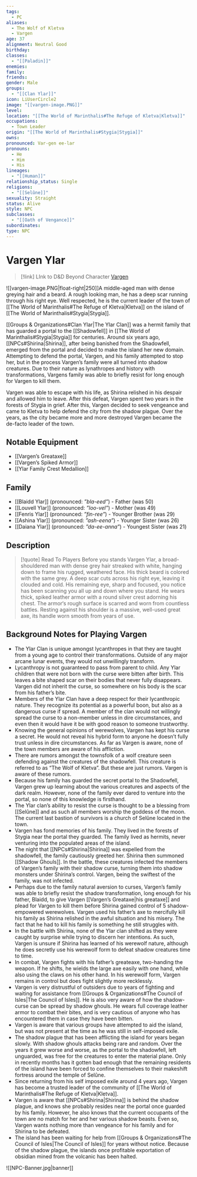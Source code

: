```yaml
---
tags:
  - PC
aliases:
  - The Wolf of Kletva
  - Vargen
age: 37
alignment: Neutral Good
birthday: 
classes:
  - "[[Paladin]]"
enemies: 
family: 
friends: 
gender: Male
groups:
  - "[[Clan Ylar]]"
icon: LiUserCircle2
image: "[[vargen-image.PNG]]"
level: 
location: "[[The World of Marinthalis#The Refuge of Kletva|Kletva]]"
occupations:
  - Town Leader
origin: "[[The World of Marinthalis#Stygia|Stygia]]"
owns: 
pronounced: Var-gen ee-lar
pronouns:
  - He
  - Him
  - His
lineages:
  - "[[Human]]"
relationship_status: Single
religions:
  - "[[Selûne]]"
sexuality: Straight
status: Alive
style: NPC
subclasses:
  - "[[Oath of Vengance]]"
subordinates: 
type: NPC
---
```


# Vargen Ylar

>[!link] LInk to D&D Beyond Character [Vargen](https://www.dndbeyond.com/characters/134431785)

![[vargen-image.PNG|float-right|250]]A middle-aged man with dense greying hair and a beard. A rough looking man, he has a deep scar running through his right eye. Well respected, he is the current leader of the town of [[The World of Marinthalis#The Refuge of Kletva|Kletva]] on the island of [[The World of Marinthalis#Stygia|Stygia]].

[[Groups & Organizations#Clan Ylar|The Ylar Clan]] was a hermit family that has guarded a portal to the [[Shadowfell]] in [[The World of Marinthalis#Stygia|Stygia]] for centuries. Around six years ago, [[NPCs#Shirina|Shirina]], after being banished from the Shadowfell, emerged from the portal and decided to make the island her new domain. Attempting to defend the portal, Vargen, and his family attempted to stop her, but in the process Vargen’s family were all turned into shadow creatures. Due to their nature as lynathropes and history with transformations, Vargens family was able to briefly resist for long enough for Vargen to kill them.

Vargen was able to escape with his life, as Shirina relished in his despair and allowed him to leave. After this defeat, Vargen spent two years in the forests of Stygia in grief. After this, Vargen decided to seek vengeance and came to Kletva to help defend the city from the shadow plague. Over the years, as the city became more and more destroyed Vargen became the de-facto leader of the town.

## Notable Equipment

- [[Vargen’s Greataxe]]
- [[Vargen’s Spiked Armor]]
- [[Ylar Family Crest Medallion]]

## Family

- [[Blaidd Ylar]] (pronounced: _”bla-eed”_) - Father (was 50)
- [[Louvell Ylar]] (pronounced: _”loo-vel”_) - Mother (was 49)
- [[Fenris Ylar]] (pronounced: _”fin-ree”_) - Younger Brother (was 29)
- [[Ashina Ylar]] (pronounced: _”ash-eena”_) - Younger Sister (was 26)
- [[Daiana Ylar]] (pronounced: _”da-ee-anna”_) - Youngest Sister (was 21)

## Description

>[!quote] Read To Players
>Before you stands Vargen Ylar, a broad-shouldered man with dense grey hair streaked with white, hanging down to frame his rugged, weathered face. His thick beard is colored with the same grey. A deep scar cuts across his right eye, leaving it clouded and cold. His remaining eye, sharp and focused, you notice has been scanning you all up and down where you stand. He wears thick, spiked leather armor with a round silver crest adorning his chest. The armor‘s rough surface is scarred and worn from countless battles. Resting against his shoulder is a massive, well-used great axe, its handle worn smooth from years of use.

## Background Notes for Playing Vargen

- The Ylar Clan is unique amongst lycanthropes in that they are taught from a young age to control their transformations. Outside of any major arcane lunar events, they would not unwillingly transform.
- Lycanthropy is not guaranteed to pass from parent to child. Any Ylar children that were not born with the curse were bitten after birth. This leaves a bite shaped scar on their bodies that never fully disappears. Vargen did not inherit the curse, so somewhere on his body is the scar from his father’s bite.
- Members of the Ylar Clan have a deep respect for their lycanthropic nature. They recognize its potential as a powerful boon, but also as a dangerous curse if spread. A member of the clan would not willingly spread the curse to a non-member unless in dire circumstances, and even then it would have it be with good reason to someone trustworthy.
- Knowing the general opinions of werewolves, Vargen has kept his curse a secret. He would not reveal his hybrid form to anyone he doesn’t fully trust unless in dire circumstances. As far as Vargen is aware, none of the town members are aware of his affliction.
- There are rumors amongst the townsfolk of a wolf creature seen defending against the creatures of the shadowfell. This creature is referred to as “The Wolf of Kletva”. But these are just rumors. Vargen is aware of these rumors.
- Because his family has guarded the secret portal to the Shadowfell, Vargen grew up learning about the various creatures and aspects of the dark realm. However, none of the family ever dared to venture into the portal, so none of this knowledge is firsthand.
- The Ylar clan’s ability to resist the curse is thought to be a blessing from [[Selûne]] and as such all members worship the goddess of the moon. The current last bastion of survivors is a church of Selûne located in the town.
- Vargen has fond memories of his family. They lived in the forests of Stygia near the portal they guarded. The family lived as hermits, never venturing into the populated areas of the island.
- The night that [[NPCs#Shirina|Shirina]] was expelled from the shadowfell, the family cautiously greeted her. Shirina then summoned [[Shadow Ghouls]]. In the battle, these creatures infected the members of Vargen’s family with their shadow curse, turning them into shadow monsters under Shirina’s control. Vargen, being the swiftest of the family, was not infected.
- Perhaps due to the family natural aversion to curses, Vargen’s family was able to briefly resist the shadow transformation, long enough for his father, Blaidd, to give Vargen [[Vargen’s Greataxe|his greataxe]] and plead for Vargen to kill them before Shirina gained control of 5 shadow-empowered werewolves. Vargen used his father’s axe to mercifully kill his family as Shirina relished in the awful situation and his misery. The fact that he had to kill his family is something he still struggles with.
- In the battle with Shirina, none of the Ylar clan shifted as they were caught by surprise while trying to discern her intentions. As such, Vargen is unsure if Shirina has learned of his werewolf nature, although he does secretly use his werewolf form to defeat shadow creatures time to time.
- In combat, Vargen fights with his father’s greateaxe, two-handing the weapon. If he shifts, he wields the large axe easily with one hand, while also using the claws on his other hand. In his werewolf form, Vargen remains in control but does fight slightly more recklessly.
- Vargen is very distrustful of outsiders due to years of fighting and waiting for assistance from [[Groups & Organizations#The Council of Isles|The Council of Isles]]. He is also very aware of how the shadow-curse can be spread by shadow ghouls. He wears full coverage leather armor to combat their bites, and is very cautious of anyone who has encountered them in case they have been bitten.
- Vargen is aware that various groups have attempted to aid the island, but was not present at the time as he was still in self-imposed exile.
- The shadow plague that has been afflicting the island for years began slowly. With shadow ghouls attacks being rare and random. Over the years it grew worse and worse, as the portal to the shadowfell, left unguarded, was free for the creatures to enter the material plane. Only in recently months has it gotten bad enough that the remaining residents of the island have been forced to confine themselves to their makeshift fortress around the temple of Selûne.
- Since returning from his self imposed exile around 4 years ago, Vargen has become a trusted leader of the community of [[The World of Marinthalis#The Refuge of Kletva|Kletva]].
- Vargen is aware that [[NPCs#Shirina|Shirina]] is behind the shadow plague, and knows she probably resides near the portal once guarded by his family. However, he also knows that the current occupants of the town are no match for her and her various shadow beasts. Even so, Vargen wants nothing more than vengeance for his family and for Shirina to be defeated.
- The island has been waiting for help from [[Groups & Organizations#The Council of Isles|The Council of Isles]] for years without notice. Because of the shadow plague, the islands once profitable exportation of obsidian mined from the volcanic has been halted.


![[NPC-Banner.jpg|banner]]
